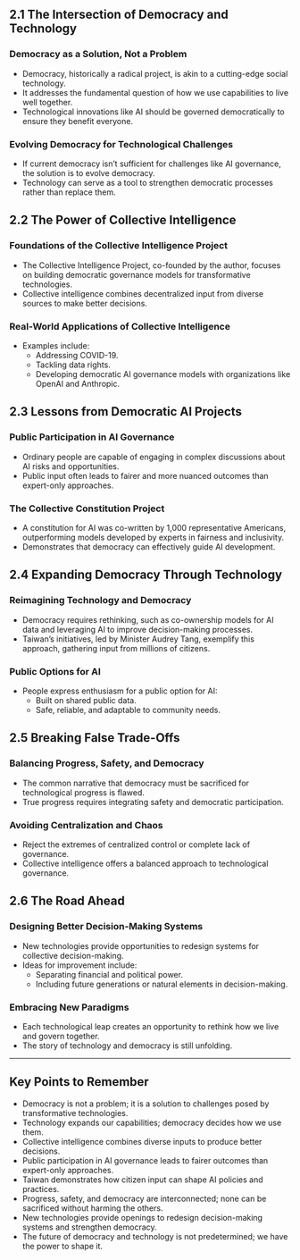 ## 2.1 The Intersection of Democracy and Technology

### Democracy as a Solution, Not a Problem

- Democracy, historically a radical project, is akin to a cutting-edge social technology.
- It addresses the fundamental question of how we use capabilities to live well together.
- Technological innovations like AI should be governed democratically to ensure they benefit everyone.

### Evolving Democracy for Technological Challenges

- If current democracy isn’t sufficient for challenges like AI governance, the solution is to evolve democracy.
- Technology can serve as a tool to strengthen democratic processes rather than replace them.

## 2.2 The Power of Collective Intelligence

### Foundations of the Collective Intelligence Project

- The Collective Intelligence Project, co-founded by the author, focuses on building democratic governance models for transformative technologies.
- Collective intelligence combines decentralized input from diverse sources to make better decisions.

### Real-World Applications of Collective Intelligence

- Examples include:
  - Addressing COVID-19.
  - Tackling data rights.
  - Developing democratic AI governance models with organizations like OpenAI and Anthropic.

## 2.3 Lessons from Democratic AI Projects

### Public Participation in AI Governance

- Ordinary people are capable of engaging in complex discussions about AI risks and opportunities.
- Public input often leads to fairer and more nuanced outcomes than expert-only approaches.

### The Collective Constitution Project

- A constitution for AI was co-written by 1,000 representative Americans, outperforming models developed by experts in fairness and inclusivity.
- Demonstrates that democracy can effectively guide AI development.

## 2.4 Expanding Democracy Through Technology

### Reimagining Technology and Democracy

- Democracy requires rethinking, such as co-ownership models for AI data and leveraging AI to improve decision-making processes.
- Taiwan’s initiatives, led by Minister Audrey Tang, exemplify this approach, gathering input from millions of citizens.

### Public Options for AI

- People express enthusiasm for a public option for AI:
  - Built on shared public data.
  - Safe, reliable, and adaptable to community needs.

## 2.5 Breaking False Trade-Offs

### Balancing Progress, Safety, and Democracy

- The common narrative that democracy must be sacrificed for technological progress is flawed.
- True progress requires integrating safety and democratic participation.

### Avoiding Centralization and Chaos

- Reject the extremes of centralized control or complete lack of governance.
- Collective intelligence offers a balanced approach to technological governance.

## 2.6 The Road Ahead

### Designing Better Decision-Making Systems

- New technologies provide opportunities to redesign systems for collective decision-making.
- Ideas for improvement include:
  - Separating financial and political power.
  - Including future generations or natural elements in decision-making.

### Embracing New Paradigms

- Each technological leap creates an opportunity to rethink how we live and govern together.
- The story of technology and democracy is still unfolding.

---
## Key Points to Remember

- Democracy is not a problem; it is a solution to challenges posed by transformative technologies.
- Technology expands our capabilities; democracy decides how we use them.
- Collective intelligence combines diverse inputs to produce better decisions.
- Public participation in AI governance leads to fairer outcomes than expert-only approaches.
- Taiwan demonstrates how citizen input can shape AI policies and practices.
- Progress, safety, and democracy are interconnected; none can be sacrificed without harming the others.
- New technologies provide openings to redesign decision-making systems and strengthen democracy.
- The future of democracy and technology is not predetermined; we have the power to shape it.
